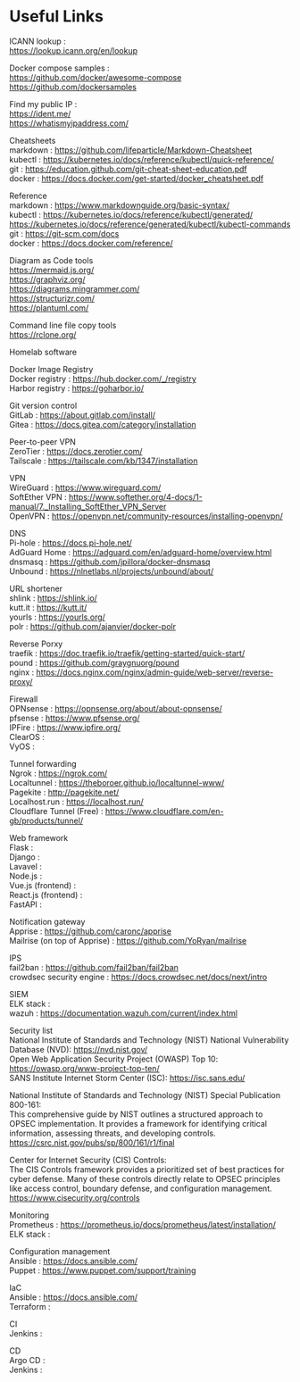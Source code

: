 # Useful Links

ICANN lookup :  
https://lookup.icann.org/en/lookup

Docker compose samples :  
https://github.com/docker/awesome-compose  
https://github.com/dockersamples

Find my public IP :  
https://ident.me/  
https://whatismyipaddress.com/

Cheatsheets  
markdown : https://github.com/lifeparticle/Markdown-Cheatsheet  
kubectl : https://kubernetes.io/docs/reference/kubectl/quick-reference/  
git : https://education.github.com/git-cheat-sheet-education.pdf  
docker : https://docs.docker.com/get-started/docker_cheatsheet.pdf  

Reference  
markdown : https://www.markdownguide.org/basic-syntax/  
kubectl : https://kubernetes.io/docs/reference/kubectl/generated/  https://kubernetes.io/docs/reference/generated/kubectl/kubectl-commands  
git : https://git-scm.com/docs  
docker : https://docs.docker.com/reference/  


Diagram as Code tools  
https://mermaid.js.org/  
https://graphviz.org/  
https://diagrams.mingrammer.com/  
https://structurizr.com/  
https://plantuml.com/

Command line file copy tools  
https://rclone.org/

Homelab software  

Docker Image Registry  
Docker registry : https://hub.docker.com/_/registry  
Harbor registry : https://goharbor.io/  

Git version control  
GitLab : https://about.gitlab.com/install/  
Gitea : https://docs.gitea.com/category/installation  

Peer-to-peer VPN  
ZeroTier : https://docs.zerotier.com/  
Tailscale	: https://tailscale.com/kb/1347/installation  

VPN  
WireGuard : https://www.wireguard.com/  
SoftEther VPN : https://www.softether.org/4-docs/1-manual/7._Installing_SoftEther_VPN_Server  
OpenVPN : https://openvpn.net/community-resources/installing-openvpn/  

DNS  
Pi-hole	: https://docs.pi-hole.net/  
AdGuard Home : https://adguard.com/en/adguard-home/overview.html  
dnsmasq	: https://github.com/jpillora/docker-dnsmasq  
Unbound : https://nlnetlabs.nl/projects/unbound/about/  

URL shortener  
shlink : https://shlink.io/  
kutt.it : https://kutt.it/  
yourls : https://yourls.org/  
polr : https://github.com/ajanvier/docker-polr

Reverse Porxy  
traefik : https://doc.traefik.io/traefik/getting-started/quick-start/  
pound : https://github.com/graygnuorg/pound  
nginx : https://docs.nginx.com/nginx/admin-guide/web-server/reverse-proxy/  

Firewall  
OPNsense : https://opnsense.org/about/about-opnsense/  
pfsense : https://www.pfsense.org/  
IPFire : https://www.ipfire.org/  
ClearOS :  
VyOS :  

Tunnel forwarding  
Ngrok : https://ngrok.com/  
Localtunnel	: https://theboroer.github.io/localtunnel-www/  
Pagekite : http://pagekite.net/  
Localhost.run : https://localhost.run/  
Cloudflare Tunnel (Free) : https://www.cloudflare.com/en-gb/products/tunnel/  

Web framework  
Flask :  
Django :  
Lavavel :  
Node.js :  
Vue.js (frontend) :  
React.js (frontend) :  
FastAPI :  

Notification gateway  
Apprise : https://github.com/caronc/apprise  
Mailrise (on top of Apprise) : https://github.com/YoRyan/mailrise  

IPS  
fail2ban : https://github.com/fail2ban/fail2ban  
crowdsec security engine : https://docs.crowdsec.net/docs/next/intro  

SIEM  
ELK stack :  
wazuh : https://documentation.wazuh.com/current/index.html  

Security list  
National Institute of Standards and Technology (NIST) National Vulnerability Database (NVD): https://nvd.nist.gov/  
Open Web Application Security Project (OWASP) Top 10: https://owasp.org/www-project-top-ten/  
SANS Institute Internet Storm Center (ISC): https://isc.sans.edu/  

National Institute of Standards and Technology (NIST) Special Publication 800-161:   
This comprehensive guide by NIST outlines a structured approach to OPSEC implementation. It provides a framework for identifying critical information, assessing threats, and developing controls. https://csrc.nist.gov/pubs/sp/800/161/r1/final  

Center for Internet Security (CIS) Controls:  
The CIS Controls framework provides a prioritized set of best practices for cyber defense. Many of these controls directly relate to OPSEC principles like access control, boundary defense, and configuration management. https://www.cisecurity.org/controls  

Monitoring  
Prometheus : https://prometheus.io/docs/prometheus/latest/installation/  
ELK stack :  

Configuration management  
Ansible : https://docs.ansible.com/  
Puppet : https://www.puppet.com/support/training  

IaC  
Ansible : https://docs.ansible.com/  
Terraform :  

CI  
Jenkins :  

CD  
Argo CD :  
Jenkins :  


